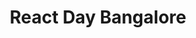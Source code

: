 ---
title: React Day Bangalore
city: Bengaluru
venue: TBD, Bengaluru
start: 2020-04-25
end: 2020-04-25
website: https://reactday.in/
cfp: https://reactday.in/#proposals
scholarships: false
childcare: false
description: One day react conference dedicated to bring 400+ react developers together.
---